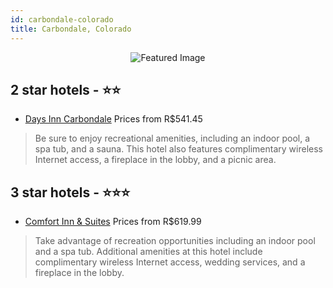 ```yaml
---
id: carbondale-colorado
title: Carbondale, Colorado
---
```


<center><img src="https://i.travelapi.com/hotels/1000000/10000/2600/2537/3efd036e_z.jpg" alt="Featured Image" /></center>


##  2 star hotels - ⭐️⭐️

-    [Days Inn Carbondale](https://us.hurb.com/hotels/carbondale/days-inn-carbondale-JNP-JP180554?cmp=18055) Prices from R$541.45
   > Be sure to enjoy recreational amenities, including an indoor pool, a spa tub, and a sauna. This hotel also features complimentary wireless Internet access, a fireplace in the lobby, and a picnic area.

##  3 star hotels - ⭐️⭐️⭐️

-    [Comfort Inn & Suites](https://us.hurb.com/hotels/carbondale/comfort-inn-suites-JNP-JP982053?cmp=18055) Prices from R$619.99
   > Take advantage of recreation opportunities including an indoor pool and a spa tub. Additional amenities at this hotel include complimentary wireless Internet access, wedding services, and a fireplace in the lobby.
